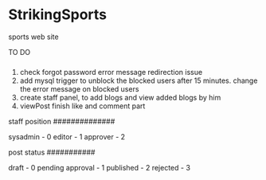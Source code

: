 # StrikingSports
sports web site

TO DO
#####

1) check forgot password error message redirection issue
2) add mysql trigger to unblock the blocked users after 15 minutes. change the error message on blocked users
3) create staff panel, to add blogs and view added blogs by him
4) viewPost finish like and comment part

staff position
##############

sysadmin - 0
editor - 1
approver - 2

post status
###########

draft - 0
pending approval - 1
published - 2
rejected - 3